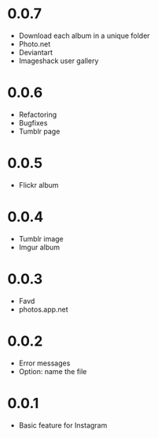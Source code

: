 # 0.0.7

- Download each album in a unique folder
- Photo.net
- Deviantart
- Imageshack user gallery

# 0.0.6

- Refactoring
- Bugfixes
- Tumblr page

# 0.0.5

- Flickr album

# 0.0.4

- Tumblr image
- Imgur album

# 0.0.3

- Favd
- photos.app.net

# 0.0.2

- Error messages
- Option: name the file

# 0.0.1

- Basic feature for Instagram
